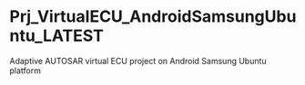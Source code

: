 # Prj_VirtualECU_AndroidSamsungUbuntu_LATEST
Adaptive AUTOSAR virtual ECU project on Android Samsung Ubuntu platform
